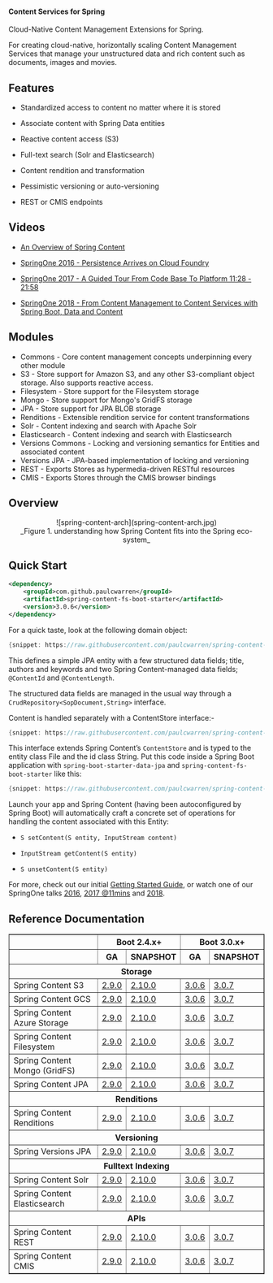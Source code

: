 #### Content Services for Spring

Cloud-Native Content Management Extensions for Spring.

For creating cloud-native, horizontally scaling Content Management Services that manage your unstructured data and rich content such as documents, images and movies.  

## Features

- Standardized access to content no matter where it is stored  

- Associate content with Spring Data entities

- Reactive content access (S3)

- Full-text search (Solr and Elasticsearch)

- Content rendition and transformation

- Pessimistic versioning or auto-versioning

- REST or CMIS endpoints

## Videos

- [An Overview of Spring Content](https://www.youtube.com/watch?v=pbDaONWWT3s)

- [SpringOne 2016 - Persistence Arrives on Cloud Foundry](https://www.youtube.com/watch?v=VisP5ebZoWw)

- [SpringOne 2017 - A Guided Tour From Code Base To Platform 11:28 - 21:58](https://www.youtube.com/watch?v=YtNvHTwHhRY&t=0s&list=PLAdzTan_eSPQ2uPeB0bByiIUMLVAhrPHL&index=93)

- [SpringOne 2018 - From Content Management to Content Services with Spring Boot, Data and Content](https://www.youtube.com/watch?v=qyIMHWR40eA)

## Modules

- Commons - Core content management concepts underpinning every other module
- S3 - Store support for Amazon S3, and any other S3-compliant object storage.  Also supports reactive access.  
- Filesystem - Store support for the Filesystem storage
- Mongo - Store support for Mongo's GridFS storage
- JPA - Store support for JPA BLOB storage
- Renditions - Extensible rendition service for content transformations
- Solr - Content indexing and search with Apache Solr
- Elasticsearch  - Content indexing and search with Elasticsearch
- Versions Commons - Locking and versioning semantics for Entities and associated content
- Versions JPA - JPA-based implementation of locking and versioning
- REST - Exports Stores as hypermedia-driven RESTful resources
- CMIS - Exports Stores through the CMIS browser bindings

## Overview

<center>![spring-content-arch](spring-content-arch.jpg)</center>
<center>_Figure 1. understanding how Spring Content fits into the Spring eco-system_</center>

## Quick Start

```xml
<dependency>
    <groupId>com.github.paulcwarren</groupId>
    <artifactId>spring-content-fs-boot-starter</artifactId>
    <version>3.0.6</version>
</dependency>
```

For a quick taste, look at the following domain object:

```java
{snippet: https://raw.githubusercontent.com/paulcwarren/spring-content-gettingstarted/main/spring-content-fs/complete/src/main/java/gettingstarted/File.java 17-33}
```

This defines a simple JPA entity with a few structured data fields; title, authors and keywords and two Spring Content-managed data fields; `@ContentId` and `@ContentLength`.

The structured data fields are managed in the usual way through a `CrudRepository<SopDocument,String>` interface.  

Content is handled separately with a ContentStore interface:-

```java
{snippet: https://raw.githubusercontent.com/paulcwarren/spring-content-gettingstarted/main/spring-content-fs/complete/src/main/java/gettingstarted/FileContentStore.java 5-6}
```

This interface extends Spring Content’s `ContentStore` and is typed to the entity class File and the id class String.  Put this code inside a Spring Boot application with `spring-boot-starter-data-jpa` and `spring-content-fs-boot-starter` like this:

```java
{snippet: https://raw.githubusercontent.com/paulcwarren/spring-content-gettingstarted/main/spring-content-fs/complete/src/main/java/gettingstarted/SpringContentApplication.java 6-12}
```

Launch your app and Spring Content (having been autoconfigured by Spring Boot) will automatically craft a concrete set of operations for handling the content associated with this Entity:

- `S setContent(S entity, InputStream content)`

- `InputStream getContent(S entity)`

- `S unsetContent(S entity)`

For more, check out our initial [Getting Started Guide](spring-content-fs-docs.md), or watch one of our SpringOne talks [2016](https://bit.ly/springone-vid), [2017 @11mins](https://www.youtube.com/watch?v=YtNvHTwHhRY) and [2018](https://www.youtube.com/watch?v=qyIMHWR40eA&t=52s).

## Reference Documentation

<table width=100% border=1px>
    <thead>
        <tr>
            <th></th>
            <th colspan=2 style="text-align:center">Boot 2.4.x+</th>
            <th colspan=2 style="text-align:center">Boot 3.0.x+</th>
        </tr>
        <tr>
            <th></th>
            <th>GA</th>
            <th>SNAPSHOT</th>
            <th>GA</th>
            <th>SNAPSHOT</th>
        </tr>
        <tr>
            <th colspan=9>Storage</th>
        </tr>
    </thead>
    <tbody>
        <tr>
            <td>Spring Content S3</td>
            <td><a href="refs/release/2.9.0/s3-index.html">2.9.0</a></td>
            <td><a href="refs/snapshot/2.x.x/s3-index.html">2.10.0</a></td>
            <td><a href="refs/release/3.0.6/s3-index.html">3.0.6</a></td>
            <td><a href="refs/snapshot/main/s3-index.html">3.0.7</a></td>
        </tr>
        <tr>
            <td>Spring Content GCS</td>
            <td><a href="refs/release/2.9.0/gcs-index.html">2.9.0</a></td>
            <td><a href="refs/snapshot/2.x.x/gcs-index.html">2.10.0</a></td>
            <td><a href="refs/release/3.0.6/gcs-index.html">3.0.6</a></td>
            <td><a href="refs/snapshot/main/gcs-index.html">3.0.7</a></td>
        </tr>
        <tr>
            <td>Spring Content Azure Storage</td>
            <td><a href="refs/release/2.9.0/azure-index.html">2.9.0</a></td>
            <td><a href="refs/snapshot/2.x.x/azure-index.html">2.10.0</a></td>
            <td><a href="refs/release/3.0.6/azure-index.html">3.0.6</a></td>
            <td><a href="refs/snapshot/main/azure-index.html">3.0.7</a></td>
        </tr>
        <tr>
            <td>Spring Content Filesystem</td>
            <td><a href="refs/release/2.9.0/fs-index.html">2.9.0</a></td>
            <td><a href="refs/snapshot/2.x.x/fs-index.html">2.10.0</a></td>
            <td><a href="refs/release/3.0.6/fs-index.html">3.0.6</a></td>
            <td><a href="refs/snapshot/main/fs-index.html">3.0.7</a></td>
        </tr>
        <tr>
            <td>Spring Content Mongo (GridFS)</td>
            <td><a href="refs/release/2.9.0/mongo-index.html">2.9.0</a></td>
            <td><a href="refs/snapshot/2.x.x/mongo-index.html">2.10.0</a></td>
            <td><a href="refs/release/3.0.6/mongo-index.html">3.0.6</a></td>
            <td><a href="refs/snapshot/main/mongo-index.html">3.0.7</a></td>
        </tr>
        <tr>
            <td>Spring Content JPA</td>
            <td><a href="refs/release/2.9.0/jpa-index.html">2.9.0</a></td>
            <td><a href="refs/snapshot/2.x.x/jpa-index.html">2.10.0</a></td>
            <td><a href="refs/release/3.0.6/jpa-index.html">3.0.6</a></td>
            <td><a href="refs/snapshot/main/jpa-index.html">3.0.7</a></td>
        </tr>
        <tr>
            <th colspan=9>Renditions</th>
        </tr>
        <tr>
            <td>Spring Content Renditions</td>
            <td><a href="refs/release/2.9.0/renditions-index.html">2.9.0</a></td>
            <td><a href="refs/snapshot/2.x.x/renditions-index.html">2.10.0</a></td>
            <td><a href="refs/release/3.0.6/renditions-index.html">3.0.6</a></td>
            <td><a href="refs/snapshot/main/renditions-index.html">3.0.7</a></td>
        </tr>
        <tr>
            <th colspan=9>Versioning</th>
        </tr>
        <tr>
            <td>Spring Versions JPA</td>
            <td><a href="refs/release/2.9.0/jpaversions-index.html">2.9.0</a></td>
            <td><a href="refs/snapshot/2.x.x/jpaversions-index.html">2.10.0</a></td>
            <td><a href="refs/release/3.0.6/jpaversions-index.html">3.0.6</a></td>
            <td><a href="refs/snapshot/main/jpaversions-index.html">3.0.7</a></td>
        </tr>
        <tr>
            <th colspan=9>Fulltext Indexing</th>
        </tr>
        <tr>
            <td>Spring Content Solr</td>
            <td><a href="refs/release/2.9.0/solr-index.html">2.9.0</a></td>
            <td><a href="refs/snapshot/2.x.x/solr-index.html">2.10.0</a></td>
            <td><a href="refs/release/3.0.6/solr-index.html">3.0.6</a></td>
            <td><a href="refs/snapshot/main/solr-index.html">3.0.7</a></td>
        </tr>
        <tr>
            <td>Spring Content Elasticsearch</td>
            <td><a href="refs/release/2.9.0/elasticsearch-index.html">2.9.0</a></td>
            <td><a href="refs/snapshot/2.x.x/elasticsearch-index.html">2.10.0</a></td>
            <td><a href="refs/release/3.0.6/elasticsearch-index.html">3.0.6</a></td>
            <td><a href="refs/snapshot/main/elasticsearch-index.html">3.0.7</a></td>
        </tr>
        <tr>
            <th colspan=9>APIs</th>
        </tr>
        <tr>
            <td>Spring Content REST</td>
            <td><a href="refs/release/2.9.0/rest-index.html">2.9.0</a></td>
            <td><a href="refs/snapshot/2.x.x/rest-index.html">2.10.0</a></td>
            <td><a href="refs/release/3.0.6/rest-index.html">3.0.6</a></td>
            <td><a href="refs/snapshot/main/rest-index.html">3.0.7</a></td>
        </tr>
        <tr>
            <td>Spring Content CMIS</td>
            <td><a href="refs/release/2.9.0/cmis-index.html">2.9.0</a></td>
            <td><a href="refs/snapshot/2.x.x/cmis-index.html">2.10.0</a></td>
            <td><a href="refs/release/3.0.6/cmis-index.html">3.0.6</a></td>
            <td><a href="refs/snapshot/main/cmis-index.html">3.0.7</a></td>
        </tr>
    </tbody>
</table>
